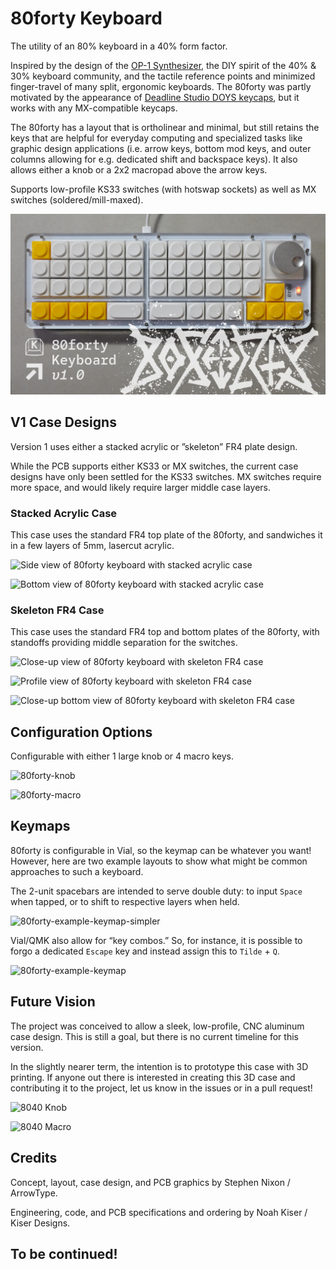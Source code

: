 # 80forty Keyboard

The utility of an 80% keyboard in a 40% form factor.

Inspired by the design of the [OP-1 Synthesizer](https://teenage.engineering/store/op-1-field/), the DIY spirit of the 40% & 30% keyboard community, and the tactile reference points and minimized finger-travel of many split, ergonomic keyboards. The 80forty was partly motivated by the appearance of [Deadline Studio DOYS keycaps](https://deadline.space/products/doys-keycaps), but it works with any MX-compatible keycaps.

The 80forty has a layout that is ortholinear and minimal, but still retains the keys that are helpful for everyday computing and specialized tasks like graphic design applications (i.e. arrow keys, bottom mod keys, and outer columns allowing for e.g. dedicated shift and backspace keys). It also allows either a knob or a 2x2 macropad above the arrow keys.

Supports low-profile KS33 switches (with hotswap sockets) as well as MX switches (soldered/mill-maxed).

![Overview of 80forty with the v1 stacked acrylic case](https://github.com/arrowtype/80forty/blob/main/images/80forty-repo-hero_image.jpg?raw=true)

## V1 Case Designs

Version 1 uses either a stacked acrylic or ”skeleton” FR4 plate design.

While the PCB supports either KS33 or MX switches, the current case designs have only been settled for the KS33 switches. MX switches require more space, and would likely require larger middle case layers.

### Stacked Acrylic Case

This case uses the standard FR4 top plate of the 80forty, and sandwiches it in a few layers of 5mm, lasercut acrylic.

![Side view of 80forty keyboard with stacked acrylic case](https://github.com/arrowtype/80forty/assets/45946693/fb458766-9641-4913-a890-6a5d060a5825)

![Bottom view of 80forty keyboard with stacked acrylic case](https://github.com/arrowtype/80forty/assets/45946693/da6e7aff-e629-48d0-85e6-07347c3c8141)

### Skeleton FR4 Case

This case uses the standard FR4 top and bottom plates of the 80forty, with standoffs providing middle separation for the switches.

![Close-up view of 80forty keyboard with skeleton FR4 case](https://github.com/arrowtype/80forty/assets/45946693/7f9dc68f-2087-4758-ac63-f5a6176eb8ea)

![Profile view of 80forty keyboard with skeleton FR4 case](https://github.com/arrowtype/80forty/assets/45946693/ec4543be-f3c3-4d07-b83d-73357ced653b)

![Close-up bottom view of 80forty keyboard with skeleton FR4 case](https://github.com/arrowtype/80forty/assets/45946693/d49351ab-737a-415d-924b-420b38618804)

## Configuration Options

Configurable with either 1 large knob or 4 macro keys.

![80forty-knob](https://github.com/arrowtype/EightyForty/assets/45946693/39bb6fa5-88dd-4389-a4f0-af48277507c1)

![80forty-macro](https://github.com/arrowtype/EightyForty/assets/45946693/74899e76-7505-49b7-8cb2-fdf65c2adc61)

## Keymaps

80forty is configurable in Vial, so the keymap can be whatever you want! However, here are two example layouts to show what might be common approaches to such a keyboard.

The 2-unit spacebars are intended to serve double duty: to input `Space` when tapped, or to shift to respective layers when held.

![80forty-example-keymap-simpler](https://github.com/arrowtype/80forty/assets/45946693/0aa5de20-beb3-41ef-906a-f904df8a2029)

Vial/QMK also allow for “key combos.” So, for instance, it is possible to forgo a dedicated `Escape` key and instead assign this to `Tilde` + `Q`.

![80forty-example-keymap](https://github.com/arrowtype/80forty/assets/45946693/3eb43e1b-913e-43b0-952c-bab3bc9b8cc1)


## Future Vision

The project was conceived to allow a sleek, low-profile, CNC aluminum case design. This is still a goal, but there is no current timeline for this version.

In the slightly nearer term, the intention is to prototype this case with 3D printing. If anyone out there is interested in creating this 3D case and contributing it to the project, let us know in the issues or in a pull request!

![8040 Knob](https://github.com/arrowtype/EightyForty/assets/45946693/5f2414e0-8bce-41f5-8451-36dc80e66794)

![8040 Macro](https://github.com/arrowtype/EightyForty/assets/45946693/546b121b-736e-438a-a96e-64aad3fe3442)

## Credits

Concept, layout, case design, and PCB graphics by Stephen Nixon / ArrowType.

Engineering, code, and PCB specifications and ordering by Noah Kiser / Kiser Designs.

## To be continued!

